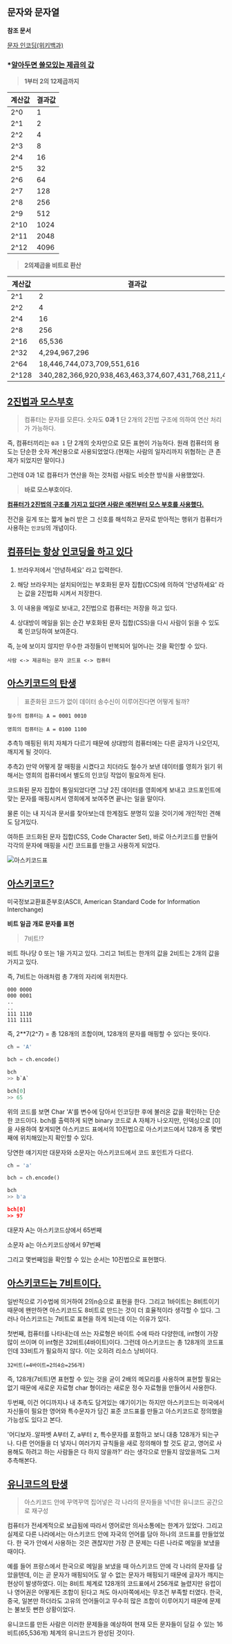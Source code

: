 ## 문자와 문자열

**참조 문서**

[문자 인코딩(위키백과)](https://ko.wikipedia.org/wiki/%EB%AC%B8%EC%9E%90_%EC%9D%B8%EC%BD%94%EB%94%A9)

### *<u>알아두면 쓸모있는 제곱의 값</u>

> **1부터 2의 12제곱까지**


| 계산값 | 결과값 |
|------|------|
| 2^0  | 1    |
| 2^1  | 2    |
| 2^2  | 4    |
| 2^3  | 8    |
| 2^4  | 16   |
| 2^5  | 32   |
| 2^6  | 64   |
| 2^7  | 128  |
| 2^8  | 256  |
| 2^9  | 512  |
| 2^10 | 1024 |
| 2^11 | 2048 |
| 2^12 | 4096 |


> **2의제곱을 비트로 환산**

| 계산값 | 결과값                                              |
|--------|-----------------------------------------------------|
| 2^1    | 2                                                   |
| 2^2    | 4                                                   |
| 2^4    | 16                                                  |
| 2^8    | 256                                                 |
| 2^16   | 65,536                                              |
| 2^32   | 4,294,967,296                                       |
| 2^64   | 18,446,744,073,709,551,616                          |
| 2^128  | 340,282,366,920,938,463,463,374,607,431,768,211,456 |




## <u>2진법과 모스부호</u>

> 컴퓨터는 문자를 모른다. 숫자도 **0과 1** 단 2개의 2진법 구조에 의하여 연산 처리가 가능하다.

즉, 컴퓨터끼리는 `0과 1` 단 2개의 숫자만으로 모든 표현이 가능하다. 원래 컴퓨터의 용도는 단순한 숫자 계산용으로 사용되었었다.(현재는 사람의 일자리까지 위협하는 큰 존재가 되었지만 말이다.)

그런데 0과 1로 컴퓨터가 연산을 하는 것처럼 사람도 비슷한 방식을 사용했었다.

> **바로 모스부호이다.**

<U>**컴퓨터가 2진법의 구조를 가지고 있다면 사람은 예전부터 모스 부호를 사용했다.**</U>

전건을 길게 또는 짧게 눌러 받은 그 신호를 해석하고 문자로 받아적는 행위가 컴퓨터가 사용하는 `인코딩`의 개념이다.


## <u>컴퓨터는 항상 인코딩을 하고 있다</u>

1. 브라우저에서 '안녕하세요' 라고 입력한다.

2. 해당 브라우저는 설치되어있는 부호화된 문자 집합(CCS)에 의하여 '안녕하세요' 라는 값을 2진법화 시켜서 저장한다.

3. 이 내용을 메일로 보내고, 2진법으로 컴퓨터는 저장을 하고 있다.

4. 상대방이 메일을 읽는 순간 부호화된 문자 집합(CSS)을 다시 사람이 읽을 수 있도록 인코딩하여 보여준다.

즉, 눈에 보이지 않지만 무수한 과정들이 반복되어 일어나는 것을 확인할 수 있다.

```
사람 <-> 제공하는 문자 코드표 <-> 컴퓨터
```

## <u>아스키코드의 탄생</u>

> 표준화된 코드가 없이 데이터 송수신이 이루어진다면 어떻게 될까?

```
철수의 컴퓨터는 A = 0001 0010

영희의 컴퓨터는 A = 0100 1100
```

추측1) 매핑된 위치 자체가 다르기 때문에 상대방의 컴퓨터에는 다른 글자가 나오던지, 깨지게 될 것이다.

추측2) 만약 어떻게 잘 매핑을 시켰다고 치더라도 철수가 보낸 데이터를 영희가 읽기 위해서는 영희의 컴퓨터에서 별도의 인코딩 작업이 필요하게 된다.

코드화된 문자 집합이 통일되었다면 그냥 2진 데이터를 영희에게 보내고 코드포인트에 맞는 문자를 매핑시켜서 영희에게 보여주면 끝나는 일을 말이다.

물론 이는 내 지식과 문서를 찾아보는데 한계점도 분명히 있을 것이기에 개인적인 견해도 담겨있다.

여하튼 코드화된 문자 집합(CSS, Code Character Set), 바로 아스키코드를 만들어 각각의 문자에 매핑을 시킨 코드표를 만들고 사용하게 되었다.

![아스키코드표](./image/ASCII.png)


## <u>아스키코드?</u>

미국정보교환표준부호(ASCII, American Standard Code for Information Interchange)

**비트 일곱 개로 문자를 표현**

> 7비트!?

비트 하나당 0 또는 1을 가지고 있다. 그리고 1비트는 한개의 값을 2비트는 2개의 값을 가지고 있다.

즉, 7비트는 아래처럼 총 7개의 자리에 위치한다.

```
000 0000
000 0001
..
..
111 1110
111 1111
```

즉, 2**7(2^7) = 총 128개의 조합이며, 128개의 문자를 매핑할 수 있다는 뜻이다.

```python
ch = 'A'

bch = ch.encode()

bch
>> b`A`

bch[0]
>> 65

```

위의 코드를 보면 Char 'A'를 변수에 담아서 인코딩한 후에 불러온 값을 확인하는 단순한 코드이다. bch를 출력하게 되면 binary 코드로 A 자체가 나오지만, 인덱싱으로 [0] 을 사용하여 찾게되면 아스키코드 표에서의 10진법으로 아스키코드에서 128개 중 몇번째에 위치해있는지 확인할 수 있다.

당연한 얘기지만 대문자와 소문자는 아스키코드에서 코드 포인트가 다르다.

```python
ch = 'a'

bch = ch.encode()

bch
>> b'a

bch[0]
>> 97

```

대문자 A는 아스키코드상에서 65번째

소문자 a는 아스키코드상에서 97번째

그리고 몇번째임을 확인할 수 있는 순서는 10진법으로 표현했다.

## <u>아스키코드는 7비트이다.</u>

일반적으로 기수법에 의거하여 2의n승으로 표현을 한다. 그리고 1바이트는 8비트이기 때문에 왠만하면 아스키코드도 8비트로 만드는 것이 더 효율적이라 생각할 수 있다. 그러나 아스키코드는 7비트로 표현을 하게 되는데 이는 이유가 있다.

첫번째, 컴퓨터를 나타내는데 쓰는 자료형은 바이트 수에 따라 다양한데, int형이 가장 많이 쓰이며 이 int형은 32비트(4바이트)이다. 그런데 아스키코드는 총 128개의 코드표인데 33비트가 필요하지 않다. 이는 오히려 리소스 낭비이다.

`32비트(=4바이트=2의4승=256개)`

즉, 128개(7비트)면 표현할 수 있는 것을 굳이 2배의 메모리를 사용하며 표현할 필요는 없기 때문에 새로운 자료형 char 형이라는 새로운 정수 자료형을 만들어서 사용한다.

두번째, 이건 어디까지나 내 추측도 담겨있는 얘기이기는 하지만 아스키코드는 미국에서 자신들이 필요한 영어와 특수문자가 담긴 표준 코드표를 만들고 아스키코드로 정의했을 가능성도 있다고 본다.

'어디보자..알파벳 A부터 Z, a부터 z, 특수문자를 포함하고 보니 대충 128개가 되는구나. 다른 언어들을 더 넣자니 여러가지 규칙들을 새로 정의해야 할 것도 같고, 영어로 사용해도 하려고 하는 사람들은 다 하지 않을까?' 라는 생각으로 만들지 않았을까도 그저 추측해본다.



## <u>유니코드의 탄생</u>

> 아스키코드 안에 꾸역꾸역 집어넣은 각 나라의 문자들을 넉넉한 유니코드 공간으로 재구성

컴퓨터가 전세계적으로 보급됨에 따라서 영어로만 의사소통에는 한계가 있었다. 그리고 실제로 다른 나라에서는 아스키코드 안에 자국의 언어를 담아 하나의 코드표를 만들었었다. 한 국가 안에서 사용하는 것은 괜찮지만 가장 큰 문제는 다른 나라로 메일을 보냈을 때이다.

예를 들어 프랑스에서 한국으로 메일을 보냈을 때 아스키코드 안에 각 나라의 문자를 담았을텐데, 이는 곧 문자가 매핑되어도 알 수 없는 문자가 매핑되기 때문에 글자가 깨지는 현상이 발생하였다. 이는 8비트 체계로 128개의 코드표에서 256개로 늘렸지만 유럽이나 영어권은 어떻게든 조합이 된다고 쳐도 아시아쪽에서는 무조건 부족할 터였다. 한국, 중국, 일본만 하더라도 고유의 언어들이고 무수히 많은 조합이 이루어지기 때문에 문제는 불보듯 뻔한 상황이었다.

유니코드를 만든 사람은 이러한 문제들을 예상하여 현재 모든 문자들이 담길 수 있는 16비트(65,536개) 체계의 유니코드가 완성된 것이다.
